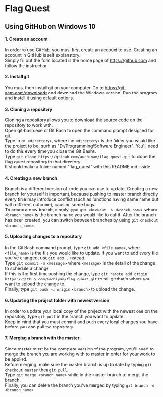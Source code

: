 # Flag Quest

## Using GitHub on Windows 10

#### 1. Create an account
In order to use GitHub, you must first create an account to use.  Creating an account in GitHub is self explanatory.  <br />
Simply fill out the form located in the home page of https://github.com and follow the instruction.  <br />

#### 2.  Install git
You must then install git on your computer.  Go to https://git-scm.com/downloads and download the Windows version.  Run the program and install it using default options.  <br />

#### 3.  Cloning a repository
Cloning a repository allows you to download the source code on the repository to work with.  <br />
Open git-bash.exe or Git Bash to open the command prompt designed for git.  <br />
Type in `cd <directory>`, where the `<directory>` is the folder you would like the project to be, such as "D:/Programming/Software Engineer".   You'll need to do this every time you close the Git Bashs.  <br />
Type `git clone https://github.com/auchiyam/flag_quest.git` to clone the flag quest repository to that directory.  <br />
It should make a folder named "flag_quest" with this README.md inside.  <br />

#### 4.  Creating a new branch
Branch is a different version of code you can use to update.  Creating a new branch for yourself is important, because pushing to master branch directly every time may introduce conflict (such as functions having same name but with different outcome), causing some bugs.  <br />
To create a new branch, simply type `git checkout -b <branch_name>` where `<branch_name>` is the branch name you would like to call it.  After the branch has been created, you can switch between branches by using `git checkout <branch_name>`.  <br />

#### 5.  Uploading changes to a repository
In the Git Bash command prompt, type `git add <file_name>`, where `<file_name>` is the file you would like to update.  If you want to add every file you've changed, use `git add .` instead.  <br />
Type `git commit -m <message>` where `<message>` is the detail of the change to schedule a change.  <br />
If this is the first time pushing the change, type `git remote add origin https://github.com/auchiyam/flag_quest.git` to tell git that's where you want to upload the change to.  <br />
Finally, type `git push -u origin <branch>` to upload the change.  <br />

#### 6.  Updating the project folder with newest version
In order to update your local copy of the project with the newest one on the repository, type `git pull` in the branch you want to update.  <br />
Keep in mind that you must commit and push every local changes you have before you can pull the repository.  <br />

#### 7.  Merging a branch with the master
Since master must be the complete version of the program, you'll need to merge the branch you are working with to master in order for your work to be applied.  <br />
Before merging, make sure the master branch is up to date by typing `git checkout master` then `git pull`.  <br />
Type `git merge <branch_name>` while in the master branch to merge the branch.  <br />
Finally, you can delete the branch you've merged by typing `git branch -d <branch_name>`  <br />